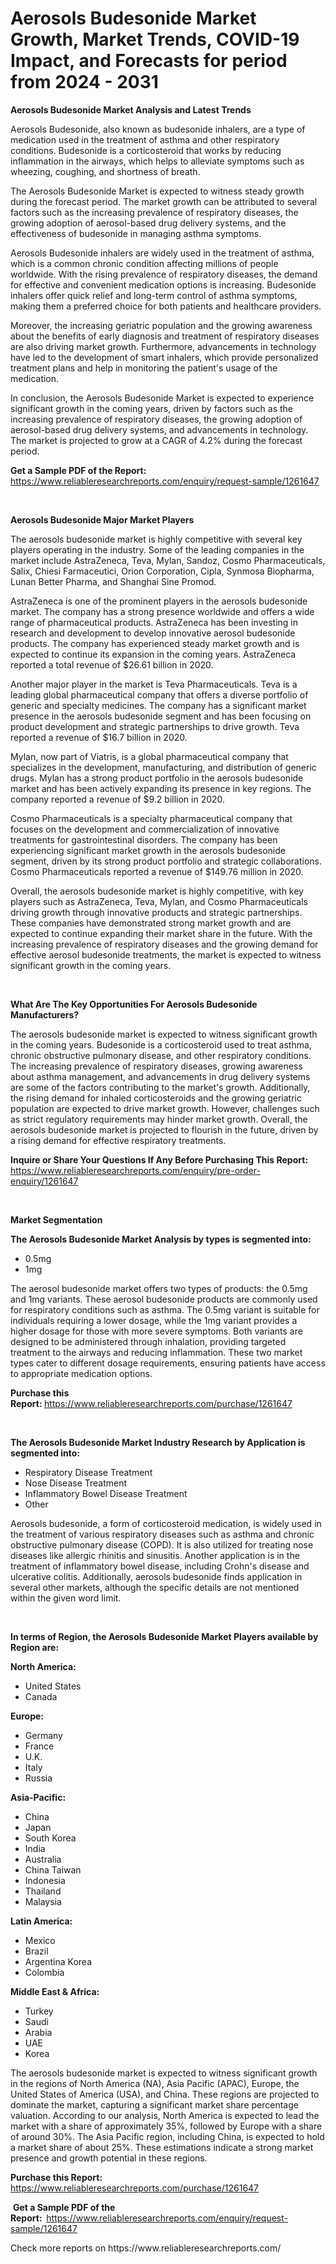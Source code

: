 <p><h1>Aerosols Budesonide Market Growth, Market Trends, COVID-19 Impact, and Forecasts for period from 2024 - 2031</h1></p><p><strong>Aerosols Budesonide Market Analysis and Latest Trends</strong></p>
<p><p>Aerosols Budesonide, also known as budesonide inhalers, are a type of medication used in the treatment of asthma and other respiratory conditions. Budesonide is a corticosteroid that works by reducing inflammation in the airways, which helps to alleviate symptoms such as wheezing, coughing, and shortness of breath.</p><p>The Aerosols Budesonide Market is expected to witness steady growth during the forecast period. The market growth can be attributed to several factors such as the increasing prevalence of respiratory diseases, the growing adoption of aerosol-based drug delivery systems, and the effectiveness of budesonide in managing asthma symptoms.</p><p>Aerosols Budesonide inhalers are widely used in the treatment of asthma, which is a common chronic condition affecting millions of people worldwide. With the rising prevalence of respiratory diseases, the demand for effective and convenient medication options is increasing. Budesonide inhalers offer quick relief and long-term control of asthma symptoms, making them a preferred choice for both patients and healthcare providers.</p><p>Moreover, the increasing geriatric population and the growing awareness about the benefits of early diagnosis and treatment of respiratory diseases are also driving market growth. Furthermore, advancements in technology have led to the development of smart inhalers, which provide personalized treatment plans and help in monitoring the patient's usage of the medication.</p><p>In conclusion, the Aerosols Budesonide Market is expected to experience significant growth in the coming years, driven by factors such as the increasing prevalence of respiratory diseases, the growing adoption of aerosol-based drug delivery systems, and advancements in technology. The market is projected to grow at a CAGR of 4.2% during the forecast period.</p></p>
<p><strong>Get a Sample PDF of the Report:&nbsp;</strong> <a href="https://www.reliableresearchreports.com/enquiry/request-sample/1261647">https://www.reliableresearchreports.com/enquiry/request-sample/1261647</a></p>
<p>&nbsp;</p>
<p><strong>Aerosols Budesonide Major Market Players</strong></p>
<p><p>The aerosols budesonide market is highly competitive with several key players operating in the industry. Some of the leading companies in the market include AstraZeneca, Teva, Mylan, Sandoz, Cosmo Pharmaceuticals, Salix, Chiesi Farmaceutici, Orion Corporation, Cipla, Synmosa Biopharma, Lunan Better Pharma, and Shanghai Sine Promod.</p><p>AstraZeneca is one of the prominent players in the aerosols budesonide market. The company has a strong presence worldwide and offers a wide range of pharmaceutical products. AstraZeneca has been investing in research and development to develop innovative aerosol budesonide products. The company has experienced steady market growth and is expected to continue its expansion in the coming years. AstraZeneca reported a total revenue of $26.61 billion in 2020.</p><p>Another major player in the market is Teva Pharmaceuticals. Teva is a leading global pharmaceutical company that offers a diverse portfolio of generic and specialty medicines. The company has a significant market presence in the aerosols budesonide segment and has been focusing on product development and strategic partnerships to drive growth. Teva reported a revenue of $16.7 billion in 2020.</p><p>Mylan, now part of Viatris, is a global pharmaceutical company that specializes in the development, manufacturing, and distribution of generic drugs. Mylan has a strong product portfolio in the aerosols budesonide market and has been actively expanding its presence in key regions. The company reported a revenue of $9.2 billion in 2020.</p><p>Cosmo Pharmaceuticals is a specialty pharmaceutical company that focuses on the development and commercialization of innovative treatments for gastrointestinal disorders. The company has been experiencing significant market growth in the aerosols budesonide segment, driven by its strong product portfolio and strategic collaborations. Cosmo Pharmaceuticals reported a revenue of $149.76 million in 2020.</p><p>Overall, the aerosols budesonide market is highly competitive, with key players such as AstraZeneca, Teva, Mylan, and Cosmo Pharmaceuticals driving growth through innovative products and strategic partnerships. These companies have demonstrated strong market growth and are expected to continue expanding their market share in the future. With the increasing prevalence of respiratory diseases and the growing demand for effective aerosol budesonide treatments, the market is expected to witness significant growth in the coming years.</p></p>
<p>&nbsp;</p>
<p><strong>What Are The Key Opportunities For Aerosols Budesonide Manufacturers?</strong></p>
<p><p>The aerosols budesonide market is expected to witness significant growth in the coming years. Budesonide is a corticosteroid used to treat asthma, chronic obstructive pulmonary disease, and other respiratory conditions. The increasing prevalence of respiratory diseases, growing awareness about asthma management, and advancements in drug delivery systems are some of the factors contributing to the market's growth. Additionally, the rising demand for inhaled corticosteroids and the growing geriatric population are expected to drive market growth. However, challenges such as strict regulatory requirements may hinder market growth. Overall, the aerosols budesonide market is projected to flourish in the future, driven by a rising demand for effective respiratory treatments.</p></p>
<p><strong>Inquire or Share Your Questions If Any Before Purchasing This Report:</strong> <a href="https://www.reliableresearchreports.com/enquiry/pre-order-enquiry/1261647">https://www.reliableresearchreports.com/enquiry/pre-order-enquiry/1261647</a></p>
<p>&nbsp;</p>
<p><strong>Market Segmentation</strong></p>
<p><strong>The Aerosols Budesonide Market Analysis by types is segmented into:</strong></p>
<p><ul><li>0.5mg</li><li>1mg</li></ul></p>
<p><p>The aerosol budesonide market offers two types of products: the 0.5mg and 1mg variants. These aerosol budesonide products are commonly used for respiratory conditions such as asthma. The 0.5mg variant is suitable for individuals requiring a lower dosage, while the 1mg variant provides a higher dosage for those with more severe symptoms. Both variants are designed to be administered through inhalation, providing targeted treatment to the airways and reducing inflammation. These two market types cater to different dosage requirements, ensuring patients have access to appropriate medication options.</p></p>
<p><strong>Purchase this Report:&nbsp;</strong><a href="https://www.reliableresearchreports.com/purchase/1261647">https://www.reliableresearchreports.com/purchase/1261647</a></p>
<p>&nbsp;</p>
<p><strong>The Aerosols Budesonide Market Industry Research by Application is segmented into:</strong></p>
<p><ul><li>Respiratory Disease Treatment</li><li>Nose Disease Treatment</li><li>Inflammatory Bowel Disease Treatment</li><li>Other</li></ul></p>
<p><p>Aerosols budesonide, a form of corticosteroid medication, is widely used in the treatment of various respiratory diseases such as asthma and chronic obstructive pulmonary disease (COPD). It is also utilized for treating nose diseases like allergic rhinitis and sinusitis. Another application is in the treatment of inflammatory bowel disease, including Crohn's disease and ulcerative colitis. Additionally, aerosols budesonide finds application in several other markets, although the specific details are not mentioned within the given word limit.</p></p>
<p>&nbsp;</p>
<p><strong>In terms of Region, the Aerosols Budesonide Market Players available by Region are:</strong></p>
<p>
    <p> <strong> North America: </strong>
        <ul>
            <li>United States</li>
            <li>Canada</li>
        </ul>
        </p> 
    <p> <strong> Europe: </strong>
        <ul>
            <li>Germany</li>
            <li>France</li>
            <li>U.K.</li>
            <li>Italy</li>
            <li>Russia</li>
        </ul>
        </p> 
    <p> <strong> Asia-Pacific: </strong>
        <ul>
            <li>China</li>
            <li>Japan</li>
            <li>South Korea</li>
            <li>India</li>
            <li>Australia</li>
            <li>China Taiwan</li>
            <li>Indonesia</li>
            <li>Thailand</li>
            <li>Malaysia</li>
        </ul>
        </p> 
    <p> <strong> Latin America: </strong>
        <ul>
            <li>Mexico</li>
            <li>Brazil</li>
            <li>Argentina Korea</li>
            <li>Colombia</li>
        </ul>
        </p> 
    <p> <strong> Middle East & Africa: </strong>
        <ul>
            <li>Turkey</li>
            <li>Saudi</li>
            <li>Arabia</li>
            <li>UAE</li>
            <li>Korea</li>
        </ul>
    </p>
    </p>
<p><p>The aerosols budesonide market is expected to witness significant growth in the regions of North America (NA), Asia Pacific (APAC), Europe, the United States of America (USA), and China. These regions are projected to dominate the market, capturing a significant market share percentage valuation. According to our analysis, North America is expected to lead the market with a share of approximately 35%, followed by Europe with a share of around 30%. The Asia Pacific region, including China, is expected to hold a market share of about 25%. These estimations indicate a strong market presence and growth potential in these regions.</p></p>
<p><strong>Purchase this Report: </strong><a href="https://www.reliableresearchreports.com/purchase/1261647">https://www.reliableresearchreports.com/purchase/1261647</a></p>
<p>&nbsp;<strong>Get a Sample PDF of the Report:&nbsp;&nbsp;</strong><a href="https://www.reliableresearchreports.com/enquiry/request-sample/1261647">https://www.reliableresearchreports.com/enquiry/request-sample/1261647</a></p>
<p><strong></strong></p>
<p>Check more reports on https://www.reliableresearchreports.com/</p>